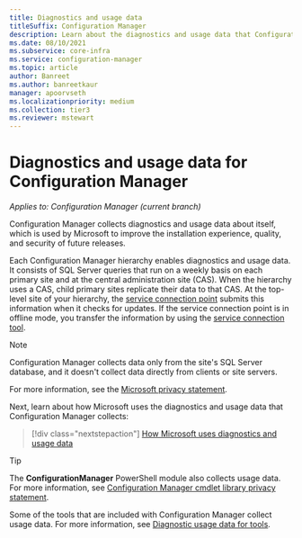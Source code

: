 ```yaml
---
title: Diagnostics and usage data
titleSuffix: Configuration Manager
description: Learn about the diagnostics and usage data that Configuration Manager collects about itself.
ms.date: 08/10/2021
ms.subservice: core-infra
ms.service: configuration-manager
ms.topic: article
author: Banreet
ms.author: banreetkaur
manager: apoorvseth
ms.localizationpriority: medium
ms.collection: tier3
ms.reviewer: mstewart
---
```


# Diagnostics and usage data for Configuration Manager

*Applies to: Configuration Manager (current branch)*

Configuration Manager collects diagnostics and usage data about itself, which is used by Microsoft to improve the installation experience, quality, and security of future releases.

Each Configuration Manager hierarchy enables diagnostics and usage data. It consists of SQL Server queries that run on a weekly basis on each primary site and at the central administration site (CAS). When the hierarchy uses a CAS, child primary sites replicate their data to that CAS. At the top-level site of your hierarchy, the [service connection point](../../servers/deploy/configure/about-the-service-connection-point.md) submits this information when it checks for updates. If the service connection point is in offline mode, you transfer the information by using the [service connection tool](../../servers/manage/use-the-service-connection-tool.md).

> [!NOTE]
> Configuration Manager collects data only from the site's SQL Server database, and it doesn't collect data directly from clients or site servers.

For more information, see the [Microsoft privacy statement](https://privacy.microsoft.com/privacystatement).

Next, learn about how Microsoft uses the diagnostics and usage data that Configuration Manager collects:

> [!div class="nextstepaction"]
> [How Microsoft uses diagnostics and usage data](how-diagnostics-and-usage-data-is-used.md)

> [!TIP]
> The **ConfigurationManager** PowerShell module also collects usage data. For more information, see [Configuration Manager cmdlet library privacy statement](/powershell/sccm/privacy-statement).
>
> Some of the tools that are included with Configuration Manager collect usage data. For more information, see [Diagnostic usage data for tools](tools.md).
